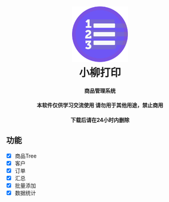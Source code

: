 <h1 align="center">
  <br>
  <img src="https://github.com/liuchuancong/company_print/blob/master/assets/icons/icon.png" width="150"/>
  <br>
  小柳打印
  <br>
</h1>
<h4 align="center">商品管理系统</h4>
<p align="center">
  <h4 align="center">本软件仅供学习交流使用  请勿用于其他用途，禁止商用</h4>
	<h4 align="center">下载后请在24小时内删除</h4>
</p>

## 功能
- [X] 商品Tree
- [X] 客户
- [X] 订单
- [X] 汇总
- [X] 批量添加
- [X] 数据统计
